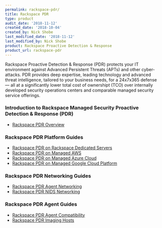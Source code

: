 ```yaml
---
permalink: rackspace-pdr/
title: Rackspace PDR
type: product
audit_date: '2018-11-12'
created_date: '2018-10-04'
created_by: Nick Shobe
last_modified_date: '2018-11-12'
last_modified_by: Nick Shobe
product: Rackspace Proactive Detection & Response
product_url: rackspace-pdr
---
```


Rackspace Proactive Detection & Response (PDR) protects your IT environment against Advanced Persistent
Threats (APTs) and other cyber-attacks. PDR provides deep expertise, leading technology and
advanced threat intelligence, tailored to your business needs, for a 24x7x365 defense — all at a
significantly lower total cost of ownershipt (TCO) over internally developed security operations
centers and comparable managed security service offerings.

### Introduction to Rackspace Managed Security Proactive Detection & Response (PDR)

- [Rackspace PDR Overview](/how-to/rackspace-pdr-overview/)

### Rackspace PDR Platform Guides

- [Rackspace PDR on Rackspace Dedicated Servers](/how-to/rackspace-pdr-dedicated-servers/)
- [Rackspace PDR on Managed AWS](/how-to/rackspace-pdr-aws/)
- [Rackspace PDR on Managed Azure Cloud](/how-to/rackspace-pdr-azure/)
- [Rackspace PDR on Managed Google Cloud Platform](/how-to/rackspace-pdr-gcp/)

### Rackspace PDR Networking Guides

- [Rackspace PDR Agent Networking](/how-to/rackspace-pdr-agent-networking/)
- [Rackspace PDR NIDS Networking](/how-to/rackspace-pdr-nids-networking/)

### Rackspace PDR Agent Guides

- [Rackspace PDR Agent Compatibility](/how-to/rackspace-pdr-agent-compatablity/)
- [Rackspace PDR Imaging Hosts](/how-to/rackspace-pdr-imaging/)
